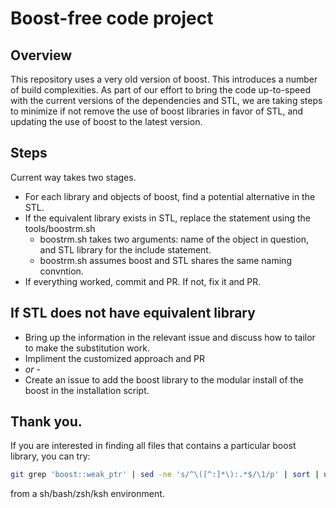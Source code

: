 # Boost-free code project
## Overview
This repository uses a very old version of boost.  This introduces a number of build complexities.  As part of our effort to bring the code up-to-speed with the current versions of the dependencies and STL, we are taking steps to minimize if not remove the use of boost libraries in favor of STL, and updating the use of boost to the latest version.

## Steps
Current way takes two stages.
- For each library and objects of boost, find a potential alternative in the STL.
- If the equivalent library exists in STL, replace the statement using the tools/boostrm.sh
    - boostrm.sh takes two arguments: name of the object in question, and STL library for the include statement.
    - boostrm.sh assumes boost and STL shares the same naming convntion.
- If everything worked, commit and PR.  If not, fix it and PR.

## If STL does not have equivalent library
- Bring up the information in the relevant issue and discuss how to tailor to make the substitution work.
- Impliment the customized approach and PR
- *or* -
- Create an issue to add the boost library to the modular install of the boost in the installation script.

## Thank you.
If you are interested in finding all files that contains a particular boost library, you can try:
```sh
git grep 'boost::weak_ptr' | sed -ne 's/^\([^:]*\):.*$/\1/p' | sort | uniq  

```
from a sh/bash/zsh/ksh environment.
